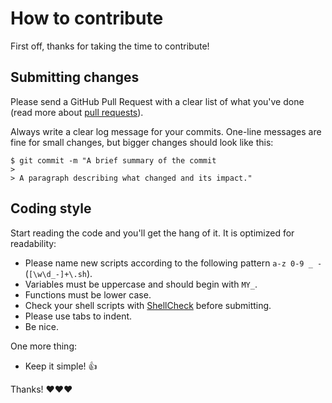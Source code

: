 # How to contribute

First off, thanks for taking the time to contribute!

## Submitting changes

Please send a GitHub Pull Request with a clear list of what you've done (read more about [pull requests](http://help.github.com/pull-requests/)).

Always write a clear log message for your commits. One-line messages are fine for small changes, but bigger changes should look like this:

```
$ git commit -m "A brief summary of the commit
> 
> A paragraph describing what changed and its impact."
```

## Coding style

Start reading the code and you'll get the hang of it. It is optimized for readability:

* Please name new scripts according to the following pattern `a-z 0-9 _ -` (`[\w\d_-]+\.sh`).
* Variables must be uppercase and should begin with `MY_`.
* Functions must be lower case.
* Check your shell scripts with [ShellCheck](https://www.shellcheck.net/) before submitting.
* Please use tabs to indent.
* Be nice.

One more thing:

* Keep it simple! 👍

Thanks! ❤️❤️❤️
